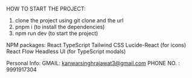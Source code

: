 HOW TO START THE PROJECT:

1. clone the project using git clone and the url
2. pnpm i (to install the dependencies)
3. npm run dev (to start the project)

NPM packages:
React
TypeScript
Tailwind CSS
Lucide-React (for icons)
React Flow
Headless UI (for TypeScript modals)

Personal Info:
GMAIL: kanwarsinghrajawat3@gmail.com
PHONE NO. : 9991917304
